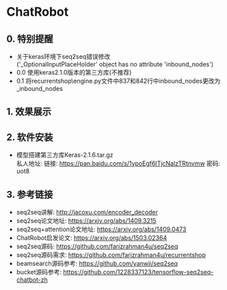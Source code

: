 # ChatRobot

## 0. 特别提醒  
* 关于keras环境下seq2seq错误修改  
  ('_OptionalInputPlaceHolder' object has no attribute 'inbound_nodes')  
* 0.0 使用keras2.1.0版本的第三方库(不推荐)  
* 0.1 将recurrentshop\engine.py文件中837和842行中inbound_nodes更改为_inbound_nodes  

## 1. 效果展示  

## 2. 软件安装  
* 模型搭建第三方库Keras-2.1.6.tar.gz  
  私人地址: 链接: <https://pan.baidu.com/s/1ypoEgf6ITjcNalzTRtnvmw> 密码: uot8  

## 3. 参考链接  
* seq2seq讲解: <http://jacoxu.com/encoder_decoder>  
* seq2seq论文地址: <https://arxiv.org/abs/1409.3215>  
* seq2seq+attention论文地址: <https://arxiv.org/abs/1409.0473>  
* ChatRobot启发论文: <https://arxiv.org/abs/1503.02364>  
* seq2seq源码: <https://github.com/farizrahman4u/seq2seq>  
* seq2seq源码需求: <https://github.com/farizrahman4u/recurrentshop>  
* beamsearch源码参考: <https://github.com/yanwii/seq2seq>  
* bucket源码参考: <https://github.com/1228337123/tensorflow-seq2seq-chatbot-zh>  
